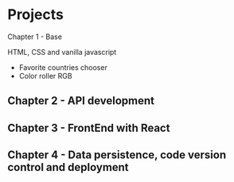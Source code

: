 # Projects

Chapter 1 - Base

HTML, CSS and vanilla javascript
  - Favorite countries chooser
  - Color roller RGB

Chapter 2 - API development
  -

Chapter 3 - FrontEnd with React
 -

Chapter 4 - Data persistence, code version control and deployment
 -
